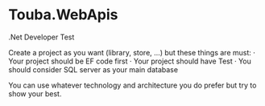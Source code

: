 # Touba.WebApis

.Net Developer Test
 
Create a project as you want (library, store, …) but these things are must:
·       Your project should be EF code first
·       Your project should have Test
·       You should consider SQL server as your main database
 
You can use whatever technology and architecture you do prefer but try to show your best.
